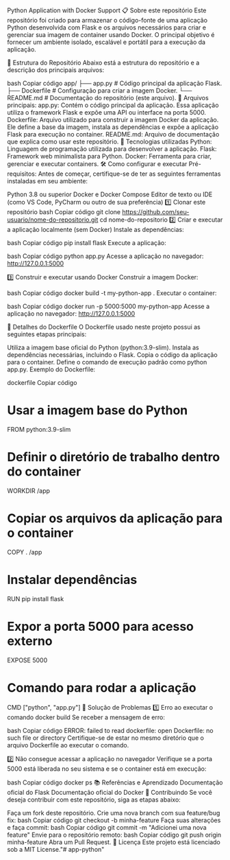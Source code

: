 Python Application with Docker Support
📋 Sobre este repositório
Este repositório foi criado para armazenar o código-fonte de uma aplicação Python desenvolvida com Flask e os arquivos necessários para criar e gerenciar sua imagem de container usando Docker. O principal objetivo é fornecer um ambiente isolado, escalável e portátil para a execução da aplicação.

📁 Estrutura do Repositório
Abaixo está a estrutura do repositório e a descrição dos principais arquivos:

bash
Copiar código
app/
├── app.py        # Código principal da aplicação Flask.
├── Dockerfile    # Configuração para criar a imagem Docker.
└── README.md     # Documentação do repositório (este arquivo).
📄 Arquivos principais:
app.py: Contém o código principal da aplicação. Essa aplicação utiliza o framework Flask e expõe uma API ou interface na porta 5000.
Dockerfile: Arquivo utilizado para construir a imagem Docker da aplicação. Ele define a base da imagem, instala as dependências e expõe a aplicação Flask para execução no container.
README.md: Arquivo de documentação que explica como usar este repositório.
🚀 Tecnologias utilizadas
Python: Linguagem de programação utilizada para desenvolver a aplicação.
Flask: Framework web minimalista para Python.
Docker: Ferramenta para criar, gerenciar e executar containers.
🛠️ Como configurar e executar
Pré-requisitos:
Antes de começar, certifique-se de ter as seguintes ferramentas instaladas em seu ambiente:

Python 3.8 ou superior
Docker e Docker Compose
Editor de texto ou IDE (como VS Code, PyCharm ou outro de sua preferência)
1️⃣ Clonar este repositório
bash
Copiar código
git clone https://github.com/seu-usuario/nome-do-repositorio.git
cd nome-do-repositorio
2️⃣ Criar e executar a aplicação localmente (sem Docker)
Instale as dependências:

bash
Copiar código
pip install flask
Execute a aplicação:

bash
Copiar código
python app.py
Acesse a aplicação no navegador:
http://127.0.0.1:5000

3️⃣ Construir e executar usando Docker
Construir a imagem Docker:

bash
Copiar código
docker build -t my-python-app .
Executar o container:

bash
Copiar código
docker run -p 5000:5000 my-python-app
Acesse a aplicação no navegador:
http://127.0.0.1:5000

🐳 Detalhes do Dockerfile
O Dockerfile usado neste projeto possui as seguintes etapas principais:

Utiliza a imagem base oficial do Python (python:3.9-slim).
Instala as dependências necessárias, incluindo o Flask.
Copia o código da aplicação para o container.
Define o comando de execução padrão como python app.py.
Exemplo do Dockerfile:

dockerfile
Copiar código
# Usar a imagem base do Python
FROM python:3.9-slim

# Definir o diretório de trabalho dentro do container
WORKDIR /app

# Copiar os arquivos da aplicação para o container
COPY . /app

# Instalar dependências
RUN pip install flask

# Expor a porta 5000 para acesso externo
EXPOSE 5000

# Comando para rodar a aplicação
CMD ["python", "app.py"]
🔧 Solução de Problemas
1️⃣ Erro ao executar o comando docker build
Se receber a mensagem de erro:

bash
Copiar código
ERROR: failed to read dockerfile: open Dockerfile: no such file or directory
Certifique-se de estar no mesmo diretório que o arquivo Dockerfile ao executar o comando.

2️⃣ Não consegue acessar a aplicação no navegador
Verifique se a porta 5000 está liberada no seu sistema e se o container está em execução:

bash
Copiar código
docker ps
📚 Referências e Aprendizado
Documentação oficial do Flask
Documentação oficial do Docker
🤝 Contribuindo
Se você deseja contribuir com este repositório, siga as etapas abaixo:

Faça um fork deste repositório.
Crie uma nova branch com sua feature/bug fix:
bash
Copiar código
git checkout -b minha-feature
Faça suas alterações e faça commit:
bash
Copiar código
git commit -m "Adicionei uma nova feature"
Envie para o repositório remoto:
bash
Copiar código
git push origin minha-feature
Abra um Pull Request.
📄 Licença
Este projeto está licenciado sob a MIT License."# app-python" 
